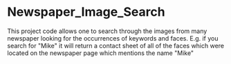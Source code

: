 # Newspaper_Image_Search
This project code allows one to search through the images from many newspaper looking for the occurrences of keywords and faces. E.g. if you search for "Mike" it will return a contact sheet of all of the faces which were located on the newspaper page which mentions the name "Mike"
